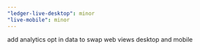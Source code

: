 ```yaml
---
"ledger-live-desktop": minor
"live-mobile": minor
---
```


add analytics opt in data to swap web views desktop and mobile

